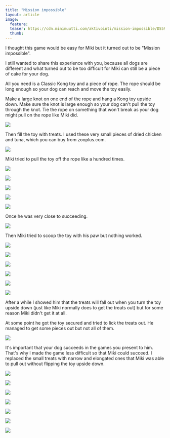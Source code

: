 ```yaml
---
title: "Mission impossible"
layout: article
image:
  feature:
  teaser: https://cdn.minimuutti.com/aktivointi/mission-impossible/DS59672-245px.jpg
  thumb:
---
```


I thought this game would be easy for Miki but it turned out to be "Mission impossible".

I still wanted to share this experience with you, because all dogs are different and what turned out to be too difficult for Miki can still be a piece of cake for your dog.

All you need is a Classic Kong toy and a piece of rope. The rope should be long enough so your dog can reach and move the toy easily.

Make a large knot on one end of the rope and hang a Kong toy upside down. Make sure the knot is large enough so your dog can't pull the toy through the knot. Tie the rope on something that won't break as your dog might pull on the rope like Miki did.

![](https://cdn.minimuutti.com/aktivointi/mission-impossible/DS59510-800px.jpg)

Then fill the toy with treats. I used these very small pieces of dried chicken and tuna, which you can buy from zooplus.com.

![](https://cdn.minimuutti.com/aktivointi/mission-impossible/DS59805-800px.jpg)

Miki tried to pull the toy off the rope like a hundred times.

![](https://cdn.minimuutti.com/aktivointi/mission-impossible/DS59568-800px.jpg)

![](https://cdn.minimuutti.com/aktivointi/mission-impossible/DS59533-800px.jpg)

![](https://cdn.minimuutti.com/aktivointi/mission-impossible/DS59597-800px.jpg)

![](https://cdn.minimuutti.com/aktivointi/mission-impossible/DS59627-800px.jpg)

![](https://cdn.minimuutti.com/aktivointi/mission-impossible/DS59697-800px.jpg)

Once he was very close to succeeding.

![](https://cdn.minimuutti.com/aktivointi/mission-impossible/DS59604-800px.jpg)

Then Miki tried to scoop the toy with his paw but nothing worked.

![](https://cdn.minimuutti.com/aktivointi/mission-impossible/DS59672-800px.jpg)

![](https://cdn.minimuutti.com/aktivointi/mission-impossible/DS59684-800px.jpg)

![](https://cdn.minimuutti.com/aktivointi/mission-impossible/DS59685-800px.jpg)

![](https://cdn.minimuutti.com/aktivointi/mission-impossible/DS59775-800px.jpg)

![](https://cdn.minimuutti.com/aktivointi/mission-impossible/DS59776-800px.jpg)

![](https://cdn.minimuutti.com/aktivointi/mission-impossible/DS59777-800px.jpg)

After a while I showed him that the treats will fall out when you turn the toy upside down (just like Miki normally does to get the treats out) but for some reason Miki didn't get it at all.

At some point he got the toy secured and tried to lick the treats out. He managed to get some pieces out but not all of them.

![](https://cdn.minimuutti.com/aktivointi/mission-impossible/DS59762-800px.jpg)

It's important that your dog succeeds in the games you present to him. That's why I made the game less difficult so that Miki could succeed. I replaced the small treats with narrow and elongated ones that Miki was able to pull out without flipping the toy upside down.

![](https://cdn.minimuutti.com/aktivointi/mission-impossible/DS59817-800px.jpg)

![](https://cdn.minimuutti.com/aktivointi/mission-impossible/DS59823-800px.jpg)

![](https://cdn.minimuutti.com/aktivointi/mission-impossible/DS59837-800px.jpg)

![](https://cdn.minimuutti.com/aktivointi/mission-impossible/DS59843-800px.jpg)

![](https://cdn.minimuutti.com/aktivointi/mission-impossible/DS59879_-800px.jpg)

![](https://cdn.minimuutti.com/aktivointi/mission-impossible/DS59893-800px.jpg)

![](https://cdn.minimuutti.com/aktivointi/mission-impossible/DS59894-800px.jpg)